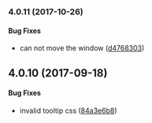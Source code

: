 <a name="4.0.11"></a>
### 4.0.11 (2017-10-26)


#### Bug Fixes

*   can not move the window ([d4768303](https://github.com/linuxdeepin/deepin-appstore/commit/d4768303dadf0ec44331d3cdc39e4809bc53a375))



<a name="4.0.10"></a>
## 4.0.10 (2017-09-18)


#### Bug Fixes

*   invalid tooltip css ([84a3e6b8](https://github.com/linuxdeepin/deepin-appstore/commit/84a3e6b8e2777bc491e37c9ca165a063539fe06b))
